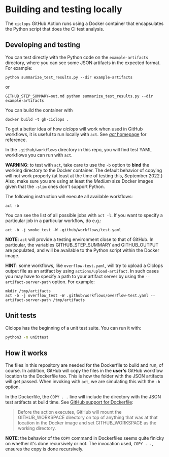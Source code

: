 # Building and testing locally

The `ciclops` GitHub Action runs using a Docker container that encapsulates the
Python script that does the CI test analysis.

## Developing and testing

You can test directly with the Python code on the `example-artifacts` directory,
where you can see some JSON artifacts in the expected format. For example:

``` shell
python summarize_test_results.py --dir example-artifacts
```

or

``` shell
GITHUB_STEP_SUMMARY=out.md python summarize_test_results.py --dir example-artifacts
```

You can build the container with

``` shell
docker build -t gh-ciclops .
```

To get a better idea of how *ciclops* will work when used in GitHub workflows,
it is useful to run locally with `act`. See
[*act* homepage](https://github.com/nektos/act) for reference.

In the `.github/workflows` directory in this repo, you will find test YAML
workflows you can run with `act`.

**WARNING**: to test with `act`, take care to use the `-b` option to **bind**
the working directory to the Docker container. The default behavior of copying
will not work properly (at least at the time of testing this, September 2022.)
Also, make sure you are using at least the *Medium* size Docker images given
that the `-slim` ones don't support Python.

The following instruction will execute all available workflows:

``` shell
act -b
```

You can see the list of all possible jobs with `act -l`.
If you want to specify a particular job in a particular workflow, do e.g.:

``` shell
act -b -j smoke_test -W .github/workflows/test.yaml
```

**NOTE**: `act` will provide a testing environment close to that of GitHub.
In particular, the variables GITHUB_STEP_SUMMARY and GITHUB_OUTPUT are
populated, and will be available to the Python script within the Docker image.

**HINT**: some workflows, like `overflow-test.yaml`, will try to upload a
CIclops output file as an artifact by using `actions/upload-artifact`.
In such cases you may have to specify a path to your artifact server by
using the `--artifact-server-path` option. For example:

``` shell
mkdir /tmp/artifacts
act -b -j overflow_test -W .github/workflows/overflow-test.yaml --artifact-server-path /tmp/artifacts
```

## Unit tests

CIclops has the beginning of a unit test suite. You can run it with:

``` sh
python3 -m unittest
```

## How it works

The files in this repository are needed for the Dockerfile to build and run, of
course. In addition, GitHub will copy the files in the **user's** GitHub
workflow location to the Dockerfile too. This is how the folder with the JSON
artifacts will get passed. When invoking with `act`, we are simulating this with
the `-b` option.

In the Dockerfile, the `COPY . .` line will include the directory with the
JSON test artifacts at build time.
See [GitHub support for Dockerfile](https://docs.github.com/en/actions/creating-actions/dockerfile-support-for-github-actions):

> Before the action executes, GitHub will mount the GITHUB_WORKSPACE directory
> on top of anything that was at that location in the Docker image and set
> GITHUB_WORKSPACE as the working directory.

**NOTE**: the behavior of the `COPY` command in Dockerfiles seems quite
finicky on whether it's done recursively or not. The invocation used,
`COPY . .`, ensures the copy is done recursively.

